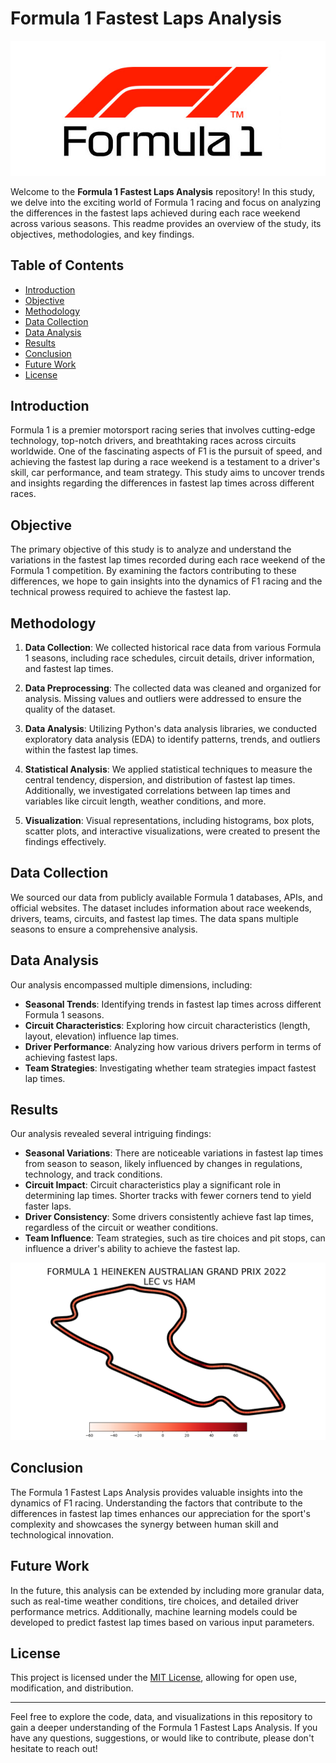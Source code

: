 # Formula 1 Fastest Laps Analysis

![F1 Logo](assets/f1-logo.png)

Welcome to the **Formula 1 Fastest Laps Analysis** repository! In this study, we delve into the exciting world of Formula 1 racing and focus on analyzing the differences in the fastest laps achieved during each race weekend across various seasons. This readme provides an overview of the study, its objectives, methodologies, and key findings.

## Table of Contents

- [Introduction](#introduction)
- [Objective](#objective)
- [Methodology](#methodology)
- [Data Collection](#data-collection)
- [Data Analysis](#data-analysis)
- [Results](#results)
- [Conclusion](#conclusion)
- [Future Work](#future-work)
- [License](#license)

## Introduction

Formula 1 is a premier motorsport racing series that involves cutting-edge technology, top-notch drivers, and breathtaking races across circuits worldwide. One of the fascinating aspects of F1 is the pursuit of speed, and achieving the fastest lap during a race weekend is a testament to a driver's skill, car performance, and team strategy. This study aims to uncover trends and insights regarding the differences in fastest lap times across different races.

## Objective

The primary objective of this study is to analyze and understand the variations in the fastest lap times recorded during each race weekend of the Formula 1 competition. By examining the factors contributing to these differences, we hope to gain insights into the dynamics of F1 racing and the technical prowess required to achieve the fastest lap.

## Methodology

1. **Data Collection**: We collected historical race data from various Formula 1 seasons, including race schedules, circuit details, driver information, and fastest lap times.

2. **Data Preprocessing**: The collected data was cleaned and organized for analysis. Missing values and outliers were addressed to ensure the quality of the dataset.

3. **Data Analysis**: Utilizing Python's data analysis libraries, we conducted exploratory data analysis (EDA) to identify patterns, trends, and outliers within the fastest lap times.

4. **Statistical Analysis**: We applied statistical techniques to measure the central tendency, dispersion, and distribution of fastest lap times. Additionally, we investigated correlations between lap times and variables like circuit length, weather conditions, and more.

5. **Visualization**: Visual representations, including histograms, box plots, scatter plots, and interactive visualizations, were created to present the findings effectively.

## Data Collection

We sourced our data from publicly available Formula 1 databases, APIs, and official websites. The dataset includes information about race weekends, drivers, teams, circuits, and fastest lap times. The data spans multiple seasons to ensure a comprehensive analysis.

## Data Analysis

Our analysis encompassed multiple dimensions, including:
- **Seasonal Trends**: Identifying trends in fastest lap times across different Formula 1 seasons.
- **Circuit Characteristics**: Exploring how circuit characteristics (length, layout, elevation) influence lap times.
- **Driver Performance**: Analyzing how various drivers perform in terms of achieving fastest laps.
- **Team Strategies**: Investigating whether team strategies impact fastest lap times.

## Results

Our analysis revealed several intriguing findings:
- **Seasonal Variations**: There are noticeable variations in fastest lap times from season to season, likely influenced by changes in regulations, technology, and track conditions.
- **Circuit Impact**: Circuit characteristics play a significant role in determining lap times. Shorter tracks with fewer corners tend to yield faster laps.
- **Driver Consistency**: Some drivers consistently achieve fast lap times, regardless of the circuit or weather conditions.
- **Team Influence**: Team strategies, such as tire choices and pit stops, can influence a driver's ability to achieve the fastest lap.

![Lap resutls](Tracks/Metrics/Speed/2022/4/Q/LEC%20vs%20HAM.png)
## Conclusion

The Formula 1 Fastest Laps Analysis provides valuable insights into the dynamics of F1 racing. Understanding the factors that contribute to the differences in fastest lap times enhances our appreciation for the sport's complexity and showcases the synergy between human skill and technological innovation.

## Future Work

In the future, this analysis can be extended by including more granular data, such as real-time weather conditions, tire choices, and detailed driver performance metrics. Additionally, machine learning models could be developed to predict fastest lap times based on various input parameters.

## License

This project is licensed under the [MIT License](LICENSE), allowing for open use, modification, and distribution.

---

Feel free to explore the code, data, and visualizations in this repository to gain a deeper understanding of the Formula 1 Fastest Laps Analysis. If you have any questions, suggestions, or would like to contribute, please don't hesitate to reach out!
